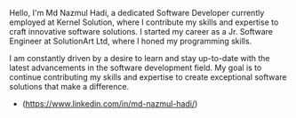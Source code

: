 Hello, I'm Md Nazmul Hadi, a dedicated Software Developer currently employed at Kernel Solution, where I contribute my skills and expertise to craft innovative software solutions. I started my career as a Jr. Software Engineer at SolutionArt Ltd, where I honed my programming skills.

I am constantly driven by a desire to learn and stay up-to-date with the latest advancements in the software development field. My goal is to continue contributing my skills and expertise to create exceptional software solutions that make a difference.
- (https://www.linkedin.com/in/md-nazmul-hadi/)

<!---
nhnirzhar/nhnirzhar is a ✨ special ✨ repository because its `README.md` (this file) appears on your GitHub profile.
You can click the Preview link to take a look at your changes.
--->
